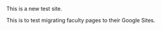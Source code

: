 <!doctype html>
<html>
<head>
<meta charset="utf-8">
<title>Untitled Document</title>
</head>

<body>
<p>This is a new test site.</p>
<p>This is to test migrating faculty pages to their Google Sites.</p>
<p>&nbsp;</p>
<p>&nbsp;</p>
<p>&nbsp;</p>
<p>&nbsp;</p>
</body>
</html>

